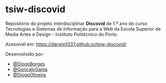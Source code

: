 # tsiw-discovid

Repositório do projeto interdisciplinar **Discovid** de 1.º ano do curso Tecnologias e Sistemas de Informação para a Web da Escola Superior de Media Artes e Design - Instituto Politécnico do Porto.

Acessível em: https://darwin1337.github.io/tsiw-discovid/

Desenvolvido por:

- [@DiogoBorges](https://github.com/Darwin1337)
- [@GonçaloGama](https://github.com/Gama10Tech)
- [@DiogoOliveira](https://github.com/Diogoliveira119)
